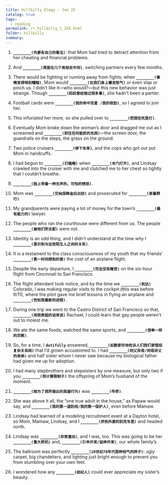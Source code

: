 ```yaml
---
title: Hillbilly Elegy - Jan 25
catalog: true
tags: 
  - reading
permalink: /r_hillbilly_1_25b.html
folder: hillbilly
summary: 
---
```



1.  <b data-toggle="tooltip" data-original-title="{{site.data.answers.hill_d_6b_a1}}">`________(外婆有自己的看法)`</b>: that Mom had tried to detract attention from her cheating and financial problems.

2.   And <b data-toggle="tooltip" data-original-title="{{site.data.answers.hill_d_6b_b1}}">`________(周旋在几个男朋友中间)`</b>, switching partners every few months.

3.  There would be fighting or running away from fights; when <b data-toggle="tooltip" data-original-title="{{site.data.answers.hill_d_6b_c1}}">`________(事情变得特别糟糕)`</b>, Mom would <b data-toggle="tooltip" data-original-title="{{site.data.answers.hill_d_6b_c2}}">`________(在我们身上爆发怒气)`</b> or even slap or pinch us. I didn’t like it—who would?—but this new behavior was just strange. Though <b data-toggle="tooltip" data-original-title="{{site.data.answers.hill_d_6b_c3}}">`________(妈妈曾经做过很多事)`</b>, she hadn’t been a partier.

4.  Football cards were <b data-toggle="tooltip" data-original-title="{{site.data.answers.hill_d_6b_d1}}">`________(我的命中克星 /我的软肋)`</b>, so I agreed to join her.

5.  This infuriated her more, so she pulled over to <b data-toggle="tooltip" data-original-title="{{site.data.answers.hill_d_6b_e1}}">`________(把我往死里打)`</b>.

6.  Eventually Mom broke down the woman’s door and dragged me out as I screamed and <b data-toggle="tooltip" data-original-title="{{site.data.answers.hill_d_6b_f1}}">`________(抓住任何能抓的东西)`</b>—the screen door, the guardrails on the steps, the grass on the ground. 

7.  Two police cruisers <b data-toggle="tooltip" data-original-title="{{site.data.answers.hill_d_6b_g1}}">`________(停下车来)`</b>, and the cops who got out put Mom in handcuffs.

8.  I had begun to <b data-toggle="tooltip" data-original-title="{{site.data.answers.hill_d_6b_h1}}">`________(打瞌睡)`</b> when <b data-toggle="tooltip" data-original-title="{{site.data.answers.hill_d_6b_h2}}">`________(车门打开)`</b>, and Lindsay crawled into the cruiser with me and clutched me to her chest so tightly that I couldn’t breathe.

9.  <b data-toggle="tooltip" data-original-title="{{site.data.answers.hill_d_6b_i1}}">`________(脸上带着一种无声的、可怕的愤怒)`</b>.

10.  Mom was <b data-toggle="tooltip" data-original-title="{{site.data.answers.hill_d_6b_j1}}">`________(交纳保释金后出狱)`</b> and prosecuted for <b data-toggle="tooltip" data-original-title="{{site.data.answers.hill_d_6b_j2}}">`________(家暴罪行)`</b>.

11.  My grandparents were paying a lot of money for the town’s <b data-toggle="tooltip" data-original-title="{{site.data.answers.hill_d_6b_k1}}">`________(最有能力的)`</b> lawyer.

12.  The people who ran the courthouse were different from us. The people <b data-toggle="tooltip" data-original-title="{{site.data.answers.hill_d_6b_l1}}">`________(被他们所支配)`</b> were not.

13.  Identity is an odd thing, and I didn’t understand at the time why I <b data-toggle="tooltip" data-original-title="{{site.data.answers.hill_d_6b_m1}}">`________(意识到与这些陌生人之间的关系)`</b>.

14.  It is a testament to the class consciousness of my youth that my friends’ <b data-toggle="tooltip" data-original-title="{{site.data.answers.hill_d_6b_n1}}">`________(第一时间想到的是)`</b> the cost of an airplane flight.

15.  Despite the early departure, I <b data-toggle="tooltip" data-original-title="{{site.data.answers.hill_d_6b_o1}}">`________(完全没有睡觉)`</b> on the six-hour flight from Cincinnati to San Francisco.

16.  The flight attendant took notice, and by the time we <b data-toggle="tooltip" data-original-title="{{site.data.answers.hill_d_6b_p1}}">`________(到达)`</b> Colorado, I was making regular visits to the cockpit (this was before 9/11), where the pilot gave me brief lessons in flying an airplane and <b data-toggle="tooltip" data-original-title="{{site.data.answers.hill_d_6b_p2}}">`________(告知我最新的进程)`</b>.

17.  During one trip we went to the Castro District of San Francisco so that, <b data-toggle="tooltip" data-original-title="{{site.data.answers.hill_d_6b_q1}}">`________(用我表姐的话来说)`</b> Rachael, I could learn that gay people weren’t out to molest me.

18.  We ate the same foods, watched the same sports, and <b data-toggle="tooltip" data-original-title="{{site.data.answers.hill_d_6b_r1}}">`________(信奉一样的宗教)`</b>.

19.  So, for a time, I <b data-toggle="tooltip" data-original-title="{{site.data.glossary.dutifully}}">`dutifully`</b> answered, <b data-toggle="tooltip" data-original-title="{{site.data.answers.hill_d_6b_s1}}">`________(如数家珍地告诉人们我们家错综复杂关系网)`</b> that I’d grown accustomed to. I had <b data-toggle="tooltip" data-original-title="{{site.data.answers.hill_d_6b_s2}}">`________(同父异母/同母异父的弟弟)`</b> and half sister whom I never saw because my biological father had given me up for adoption.

20.  I had many stepbrothers and stepsisters by one measure, but only two if you <b data-toggle="tooltip" data-original-title="{{site.data.answers.hill_d_6b_t1}}">`________(将计算限制于)`</b> the offspring of Mom’s husband of the moment.

21.  <b data-toggle="tooltip" data-original-title="{{site.data.answers.hill_d_6b_u1}}">`________(她为了我所做出的英雄行为)`</b> was <b data-toggle="tooltip" data-original-title="{{site.data.answers.hill_d_6b_u2}}">`________(传奇)`</b>.

22.  She was above it all, the “one true adult in the house,” as Papaw would say, and <b data-toggle="tooltip" data-original-title="{{site.data.answers.hill_d_6b_v1}}">`________(我的第一道防线/我的第一保护人)`</b>, even before Mamaw.

23.  Lindsay had learned of a modeling recruitment event at a Dayton hotel, so Mom, Mamaw, Lindsay, and I <b data-toggle="tooltip" data-original-title="{{site.data.answers.hill_d_6b_w1}}">`________(挤到外婆的别克车里)`</b> and headed north.

24.  Lindsay was <b data-toggle="tooltip" data-original-title="{{site.data.answers.hill_d_6b_x1}}">`________(非常激动)`</b>, and I was, too. This was going to be her <b data-toggle="tooltip" data-original-title="{{site.data.answers.hill_d_6b_x2}}">`________(重大转机)`</b> and, <b data-toggle="tooltip" data-original-title="{{site.data.answers.hill_d_6b_x3}}">`________(引申开来/延伸开来)`</b>, our whole family’s.

25.  The ballroom was perfectly <b data-toggle="tooltip" data-original-title="{{site.data.answers.hill_d_6b_y1}}">`________(20世纪70年代那种俗气的样子)`</b>: ugly carpet, big chandeliers, and lighting just bright enough to prevent you from stumbling over your own feet. 

26.  I wondered how any <b data-toggle="tooltip" data-original-title="{{site.data.answers.hill_d_6b_z1}}">`________(经纪人)`</b> could ever appreciate my sister’s beauty.